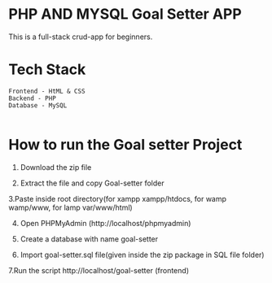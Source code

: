 # PHP AND MYSQL Goal Setter APP

This is a full-stack crud-app for beginners.

# Tech Stack

```
Frontend - HtML & CSS
Backend - PHP
Database - MySQL


```

# How to run the Goal setter Project

1. Download the zip file

2. Extract the file and copy Goal-setter folder

3.Paste inside root directory(for xampp xampp/htdocs, for wamp wamp/www, for lamp var/www/html)

4. Open PHPMyAdmin (http://localhost/phpmyadmin)

5. Create a database with name goal-setter

6. Import goal-setter.sql file(given inside the zip package in SQL file folder)

7.Run the script http://localhost/goal-setter (frontend)
